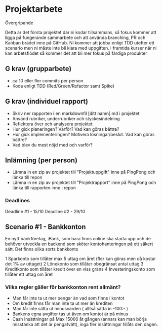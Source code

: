 # Projektarbete

Övergripande

Detta är det första projektet där ni kodar tillsammans, så fokus kommer att ligga på fungerande sammarbete och att använda branching, PR och Kanban brädet inne på GitHub.
Ni kommer att jobba enligt TDD utefter ett scenario men ni måste inte bli klara med uppgiften. I framtida kurser när ni kan arbetsflödet så kommer det att bli mer fokus på färdiga produkter

## G krav (grupparbete)

- ca 10 eller fler commits per person
- Koda enligt TDD (Red/Green/Refactor samt Spike)

## G krav (individuel rapport)

- Skriv ner rapporten i en markdownfil [ditt namn].md i projektet
- Använd rubriker, underrubriker och styckesindelning
- Reflektera över och analysera projektet
- Hur gick planeringen? Varför? Vad kan göras bättre?
- Hur gick implementeringen? Motivera lösningar/beslut. Vad kan göras bättre?
- Vad blev du mest nöjd med och varför?

## Inlämning (per person)
- Lämna in en zip av projektet till "Projektuppgift" inne på PingPong och länka till repon
- Lämna in en zip av projektet till "Projektrapport" inne på PingPong och länka till rapporten inne i repon

### Deadlines

Deadline #1 - 15/10
Deadline #2 - 29/10

## Scenario #1 - Bankkonton

En nytt bankföretag, iBank, som bara finns online ska starta upp och de behöver utveckla en backend som sköter kontohanteringen på ett säkert sätt.
Det finns olika sorts bankkonto

1 Sparkonto som tillåter max 5 uttag om året (fler kan göras men då kostar det 1% av uttaget)
2 Lönekonto som tillåter obegränsat antal uttag
3 Kreditkonto som tillåter kredit över en viss gräns
4 Investeringskonto som tillåter ett uttag om året

### Vilka regler gäller för bankkonton rent allmänt?

- Man får inte ta ut mer pengar än vad som finns i kontot
- Om kredit finns får man inte ta ut mer än krediten
- Man får inte sätta ut minusvärden ( alltså sätta in -100:- )
- Bankens egna avgifter tas ut även om kontot är på minus
- Cash Insättningar på Max 15000 åt gången (annars kan man börja misstänka att det är pengatvätt), inga fler insättningar tillåts den dagen.
